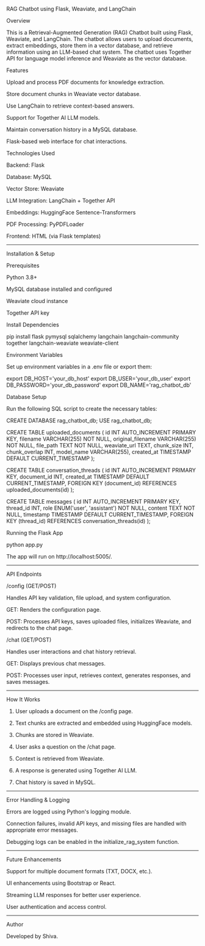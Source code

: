 RAG Chatbot using Flask, Weaviate, and LangChain

Overview

This is a Retrieval-Augmented Generation (RAG) Chatbot built using Flask, Weaviate, and LangChain. The chatbot allows users to upload documents, extract embeddings, store them in a vector database, and retrieve information using an LLM-based chat system. The chatbot uses Together API for language model inference and Weaviate as the vector database.

Features

Upload and process PDF documents for knowledge extraction.

Store document chunks in Weaviate vector database.

Use LangChain to retrieve context-based answers.

Support for Together AI LLM models.

Maintain conversation history in a MySQL database.

Flask-based web interface for chat interactions.


Technologies Used

Backend: Flask

Database: MySQL

Vector Store: Weaviate

LLM Integration: LangChain + Together API

Embeddings: HuggingFace Sentence-Transformers

PDF Processing: PyPDFLoader

Frontend: HTML (via Flask templates)



---

Installation & Setup

Prerequisites

Python 3.8+

MySQL database installed and configured

Weaviate cloud instance

Together API key


Install Dependencies

pip install flask pymysql sqlalchemy langchain langchain-community together langchain-weaviate weaviate-client

Environment Variables

Set up environment variables in a .env file or export them:

export DB_HOST='your_db_host'
export DB_USER='your_db_user'
export DB_PASSWORD='your_db_password'
export DB_NAME='rag_chatbot_db'

Database Setup

Run the following SQL script to create the necessary tables:

CREATE DATABASE rag_chatbot_db;
USE rag_chatbot_db;

CREATE TABLE uploaded_documents (
    id INT AUTO_INCREMENT PRIMARY KEY,
    filename VARCHAR(255) NOT NULL,
    original_filename VARCHAR(255) NOT NULL,
    file_path TEXT NOT NULL,
    weaviate_url TEXT,
    chunk_size INT,
    chunk_overlap INT,
    model_name VARCHAR(255),
    created_at TIMESTAMP DEFAULT CURRENT_TIMESTAMP
);

CREATE TABLE conversation_threads (
    id INT AUTO_INCREMENT PRIMARY KEY,
    document_id INT,
    created_at TIMESTAMP DEFAULT CURRENT_TIMESTAMP,
    FOREIGN KEY (document_id) REFERENCES uploaded_documents(id)
);

CREATE TABLE messages (
    id INT AUTO_INCREMENT PRIMARY KEY,
    thread_id INT,
    role ENUM('user', 'assistant') NOT NULL,
    content TEXT NOT NULL,
    timestamp TIMESTAMP DEFAULT CURRENT_TIMESTAMP,
    FOREIGN KEY (thread_id) REFERENCES conversation_threads(id)
);

Running the Flask App

python app.py

The app will run on http://localhost:5005/.


---

API Endpoints

/config (GET/POST)

Handles API key validation, file upload, and system configuration.

GET: Renders the configuration page.

POST: Processes API keys, saves uploaded files, initializes Weaviate, and redirects to the chat page.


/chat (GET/POST)

Handles user interactions and chat history retrieval.

GET: Displays previous chat messages.

POST: Processes user input, retrieves context, generates responses, and saves messages.



---

How It Works

1. User uploads a document on the /config page.


2. Text chunks are extracted and embedded using HuggingFace models.


3. Chunks are stored in Weaviate.


4. User asks a question on the /chat page.


5. Context is retrieved from Weaviate.


6. A response is generated using Together AI LLM.


7. Chat history is saved in MySQL.




---

Error Handling & Logging

Errors are logged using Python's logging module.

Connection failures, invalid API keys, and missing files are handled with appropriate error messages.

Debugging logs can be enabled in the initialize_rag_system function.



---

Future Enhancements

Support for multiple document formats (TXT, DOCX, etc.).

UI enhancements using Bootstrap or React.

Streaming LLM responses for better user experience.

User authentication and access control.



---

Author

Developed by Shiva.

